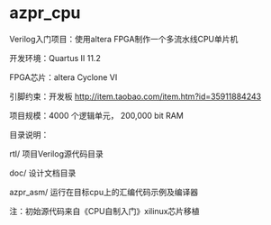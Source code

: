 azpr_cpu
========

Verilog入门项目：使用altera FPGA制作一个多流水线CPU单片机

开发环境：Quartus II 11.2

FPGA芯片：altera Cyclone VI

引脚约束：开发板 http://item.taobao.com/item.htm?id=35911884243

项目规模：4000 个逻辑单元， 200,000 bit RAM

目录说明：

rtl/           项目Verilog源代码目录

doc/           设计文档目录

azpr_asm/      运行在目标cpu上的汇编代码示例及编译器 

注：初始源代码来自《CPU自制入门》xilinux芯片移植

